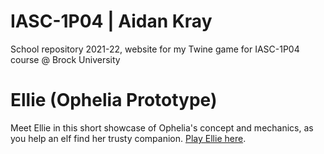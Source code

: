 # IASC-1P04 | Aidan Kray

School repository 2021-22, website for my Twine game for IASC-1P04 course @ Brock University

# Ellie (Ophelia Prototype)

Meet Ellie in this short showcase of Ophelia's concept and mechanics, as you help an elf find her trusty companion. 
  [Play Ellie here](https://aidank3607.github.io/IASC-1P04/prototype/Ophelia_Prototype.html).
